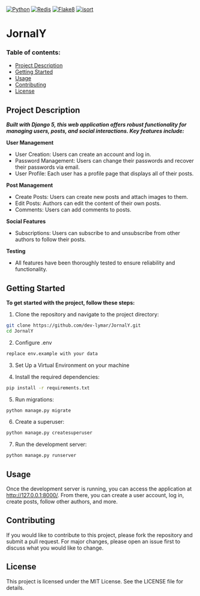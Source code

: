 [![Python](https://img.shields.io/badge/Python-3.12-3776AB?style=flat&logo=Python&logoColor=yellow)](https://www.python.org/)
[![Redis](https://img.shields.io/badge/Redis-7.2.5-DC382D?style=flat&logo=Redis&logoColor=white)](https://redis.io/)
[![Flake8](https://img.shields.io/badge/flake8-checked-blueviolet?style=flat)](https://flake8.pycqa.org/en/latest/)
[![isort](https://img.shields.io/badge/isort-checked-violet?style=flat)](https://pycqa.github.io/isort/)

# JornalY

### Table of contents:
- [Project Description](#Project-Description)
- [Getting Started](#Getting-Started)
- [Usage](#usage)
- [Contributing](#contributing)
- [License](#license)


## Project Description
***Built with Django 5, this web application offers robust functionality for managing users, posts, and social interactions. 
Key features include:***

**User Management**
 - User Creation: Users can create an account and log in.
 - Password Management: Users can change their passwords and recover their passwords via email.
 - User Profile: Each user has a profile page that displays all of their posts.

**Post Management**
 - Create Posts: Users can create new posts and attach images to them.
 - Edit Posts: Authors can edit the content of their own posts.
 - Comments: Users can add comments to posts.

**Social Features**
 - Subscriptions: Users can subscribe to and unsubscribe from other authors to follow their posts.

**Testing**
 - All features have been thoroughly tested to ensure reliability and functionality.


## Getting Started
**To get started with the project, follow these steps:**
1. Clone the repository and navigate to the project directory:

```sh
git clone https://github.com/dev-lymar/JornalY.git
cd JornalY
```
2. Configure .env
```sh
replace env.example with your data
```
3. Set Up a Virtual Environment on your machine


4. Install the required dependencies:
 ```sh
pip install -r requirements.txt
```
5. Run migrations:
```sh
python manage.py migrate
```
6. Create a superuser:
```sh
python manage.py createsuperuser
```
7. Run the development server:
```sh
python manage.py runserver
```

## Usage

Once the development server is running, you can access the application at http://127.0.0.1:8000/. 
From there, you can create a user account, log in, create posts, follow other authors, and more.

## Contributing
If you would like to contribute to this project, please fork the repository and submit a pull request. 
For major changes, please open an issue first to discuss what you would like to change.

## License
This project is licensed under the MIT License. See the LICENSE file for details.